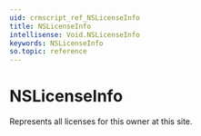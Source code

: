 ```yaml
---
uid: crmscript_ref_NSLicenseInfo
title: NSLicenseInfo
intellisense: Void.NSLicenseInfo
keywords: NSLicenseInfo
so.topic: reference
---
```


# NSLicenseInfo

Represents all licenses for this owner at this site.
